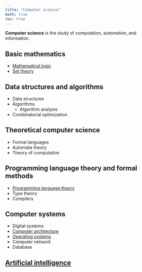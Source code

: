 ```yaml
---
title: "Computer science"
math: true
toc: true
---
```


**Computer science** is the study of computation, automation, and information.

## Basic mathematics
- [Mathematical logic](notes/Mathematical%20logic)
- [Set theory](notes/Set%20theory)

## Data structures and algorithms
- Data structures
- Algorithms
	- Algorithm analysis
- Combinatorial optimization

## Theoretical computer science
- Formal languages
- Automata theory
- Theory of computation

## Programming language theory and formal methods
- [Programming language theory](notes/Programming%20language%20theory)
- Type theory
- Compilers

## Computer systems
- Digital systems
- [Computer architecture](notes/Computer%20architecture.md)
- [Operating systems](notes/Operating%20systems)
- Computer network
- Database

## [Artificial intelligence](notes/Artificial%20intelligence)